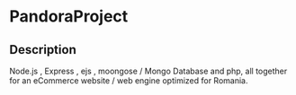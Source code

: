 # PandoraProject

## Description
Node.js , Express , ejs , moongose / Mongo Database and php, all together for an eCommerce website / web engine optimized for Romania.
